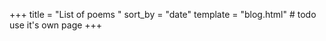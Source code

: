 +++
title = "List of poems <under development>"
sort_by = "date"
template = "blog.html" # todo use it's own page
+++